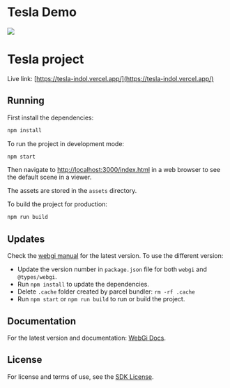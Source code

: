 # Tesla Demo
![](https://github.com/tesla/assets/images/demo.gif)

# Tesla project

Live link: [https://tesla-indol.vercel.app/](https://tesla-indol.vercel.app/)

## Running

First install the dependencies:

```bash
npm install
```

To run the project in development mode:

```bash
npm start
```

Then navigate to [http://localhost:3000/index.html](http://localhost:1234/index.html) in a web browser to see the default scene in a viewer.

The assets are stored in the `assets` directory.

To build the project for production:

```bash
npm run build
```

## Updates

Check the [webgi manual](https://webgi.xyz/docs/manual/#sdk-links) for the latest version.
To use the different version:

- Update the version number in `package.json` file for both `webgi` and `@types/webgi`.
- Run `npm install` to update the dependencies.
- Delete `.cache` folder created by parcel bundler: `rm -rf .cache`
- Run `npm start` or `npm run build` to run or build the project.

## Documentation

For the latest version and documentation: [WebGi Docs](https://webgi.xyz/docs/).

## License

For license and terms of use, see the [SDK License](https://webgi.xyz/docs/license).
